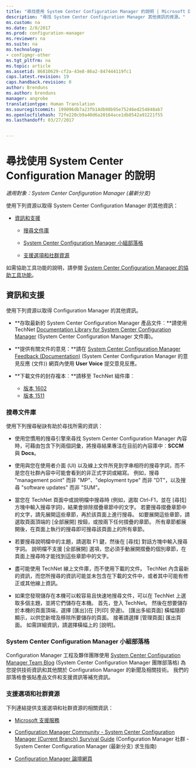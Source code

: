 ```yaml
---
title: "尋找使用 System Center Configuration Manager 的說明 | Microsoft Docs"
description: "尋找 System Center Configuration Manager 其他資訊的資源。"
ms.custom: na
ms.date: 2/8/2017
ms.prod: configuration-manager
ms.reviewer: na
ms.suite: na
ms.technology:
- configmgr-other
ms.tgt_pltfrm: na
ms.topic: article
ms.assetid: 86810629-cf2a-43e8-86a2-847444119fc1
caps.latest.revision: 19
caps.handback.revision: 0
author: Brenduns
ms.author: brenduns
manager: angrobe
translationtype: Human Translation
ms.sourcegitcommit: 199096db7a23fb14db98b95e75246ed254848ab7
ms.openlocfilehash: 72fe220cb9a40d6a20164ace1db8542a91221f55
ms.lasthandoff: 03/27/2017


---
```

# <a name="find-help-for-using-system-center-configuration-manager"></a>尋找使用 System Center Configuration Manager 的說明

*適用對象：System Center Configuration Manager (最新分支)*

使用下列資源以取得 System Center Configuration Manager 的其他資訊：  

-   [資訊和支援](#bkmk_Info)  

    -   [搜尋文件庫](#BKMK_SearchTips)  

    -   [System Center Configuration Manager 小組部落格](#BKMK_ProductGroupBlog)  
    -   [支援選項和社群資源](#BKMK_SupportOptions)

  如需協助工具功能的說明，請參閱 [System Center Configuration Manager 的協助工具功能](../../core/understand/accessibility-features.md)。

##  <a name="bkmk_Info"></a> 資訊和支援  
 使用下列資源以取得 Configuration Manager 的其他資訊。  

-   **存取最新的 System Center Configuration Manager 產品文件︰**請使用 TechNet [Documentation Library for System Center Configuration Manager](http://go.microsoft.com/fwlink/p/?LinkId=691974) (System Center Configuration Manager 文件庫)。

-   **提供有關文件的意見：**請在 [System Center Configuration Manager Feedback (Documentation)](https://configurationmanager.uservoice.com/forums/300492-ideas/category/112371-documentation) (System Center Configuration Manager 的意見反應 (文件)) 網頁內使用 **User Voice** 提交意見反應。  

-   **下載文件的封存複本︰**請移至 TechNet 組件庫︰

    - [版本 1602](https://gallery.technet.microsoft.com/documentation-for-system-ea90eaf1)
    - [版本 1511](https://gallery.technet.microsoft.com/documentation-for-system-ea90eaf1)

###  <a name="BKMK_SearchTips"></a> 搜尋文件庫  
 使用下列搜尋秘訣有助於尋找所需的資訊：  

-   使用您慣用的搜尋引擎來尋找 System Center Configuration Manager 內容時，可藉由包含下列兩個詞彙，將搜尋結果專注在目前的內容庫中︰**SCCM** 與 **Docs**。

-   使用與您在使用者介面 (UI) 以及線上文件所見到字串相符的搜尋字詞，而不是您在社群內容中可能會看到的非正式字詞或縮寫。 例如，搜尋 "management point" 而非 "MP"、"deployment type" 而非 "DT"，以及搜尋 "software updates" 而非 "SUM"。  

-   當您在 TechNet 頁面中或說明檔中搜尋時 (例如，選取 Ctrl-F1，並在 [尋找] 方塊中輸入搜尋字詞)，結果會排除摺疊章節中的文字。 若要搜尋摺疊章節中的文字，請先展開這些章節，再於該頁面上進行搜尋。 如要展開這些章節，請選取頁面頂端的 [全部展開] 按鈕，或按兩下任何摺疊的章節。 所有章節都展開後，在頁面上執行的搜尋即可搜尋該頁面上的所有章節。  

-   若要搜尋說明檔中的主題，請選取 F1 鍵，然後在 [尋找] 對話方塊中輸入搜尋字詞。 說明檔不支援 [全部展開] 選項，您必須手動展開摺疊的個別章節，在頁面上搜尋時才能找到這些章節中的文字。  

-   盡可能使用 TechNet 線上文件庫，而不使用下載的文件。 TechNet 內含最新的資訊，而您所搜尋的資訊可能並未包含在下載的文件中，或者其中可能有修正或其他線上資訊。  

-   如果您發現儲存在本機可以較容易且快速地搜尋文件，可以在 TechNet 上選取多個主題，並將它們儲存在本機。 首先，登入 TechNet。 然後在想要儲存於本機的頁面頂端，選擇 [匯出]\(在 [列印] 旁邊)。 [匯出多組頁面]  橫幅隨即顯示，以供您新增及移除所要儲存的頁面。 接著請選擇 [管理頁面] 匯出頁面。 如需詳細資訊，請選擇橫幅上的 [說明]。  

###  <a name="BKMK_ProductGroupBlog"></a> System Center Configuration Manager 小組部落格  
 Configuration Manager 工程及夥伴團隊使用 [System Center Configuration Manager Team Blog](http://go.microsoft.com/fwlink/?LinkId=191941) (System Center Configuration Manager 團隊部落格) 為您提供技術資訊和其他關於 Configuration Manager 的新聞及相關技術。 我們的部落格會張貼產品文件和支援資訊等補充資訊。  

###  <a name="BKMK_SupportOptions"></a> 支援選項和社群資源  
 下列連結提供支援選項和社群資源的相關資訊：  

-   [Microsoft 支援服務](http://go.microsoft.com/fwlink/?LinkId=243064)  

-   [Configuration Manager Community - System Center Configuration Manager (Current Branch) Survival Guide](http://social.technet.microsoft.com/wiki/contents/articles/33035.system-center-configuration-manager-current-branch-survival-guide.aspx ) (Configuration Manager 社群 - System Center Configuration Manager (最新分支) 求生指南)  

-   [Configuration Manager 論壇網頁](https://social.technet.microsoft.com/Forums/en-US/home?category=ConfigMgrCB)  

